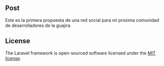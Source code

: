 ## Post

Este es la primera propuesta de una red social para mi proxima comunidad de desarrolladores de la guajira.

## License

The Laravel framework is open-sourced software licensed under the [MIT license](https://opensource.org/licenses/MIT).